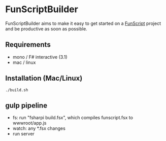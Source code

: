 # FunScriptBuilder

FunScriptBuilder aims to make it easy to get started on a [FunScript](http://funscript.info) project and be productive as soon as possible.

## Requirements
- mono / F# interactive (3.1)
- mac / linux

## Installation (Mac/Linux)

```shell
./build.sh
```

## gulp pipeline
- fs: run "fsharpi build.fsx", which compiles funscript.fsx to wwwroot/app.js
- watch: any *.fsx changes
- run server
